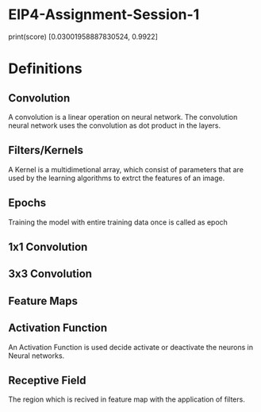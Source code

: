 # EIP4-Assignment-Session-1

print(score)
[0.03001958887830524, 0.9922]
# Definitions

## Convolution

A convolution is a linear operation on neural network. The convolution neural network uses the convolution as dot product in the layers.  

## Filters/Kernels
A Kernel is a multidimetional array, which consist of parameters that are used by the learning algorithms to extrct the features of an image.

## Epochs
Training the model with entire training data once is called as epoch

## 1x1 Convolution

## 3x3 Convolution

## Feature Maps

## Activation Function
An Activation Function is used decide activate or deactivate the neurons in Neural networks. 

## Receptive Field
The region which is recived in feature map with the application of filters. 

